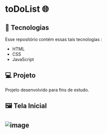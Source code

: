 # toDoList 🌐

## 🚀 Tecnologias
Esse repositório contém essas tais tecnologias :

- HTML
- CSS
- JavaScript

## 💻 Projeto
Projeto desenvolvido para fins de estudo.

## 🖼️ Tela Inicial 

## ![image](https://github.com/GMoraisz/toDoList/assets/136760261/6777bfb7-6542-442a-a5e2-a4617ff883a1)
